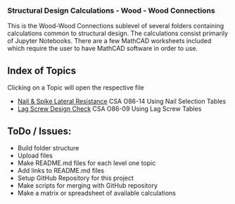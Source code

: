 ### Structural Design Calculations - Wood - Wood Connections
This is the Wood-Wood Connections sublevel of several folders containing calculations common to structural design. The calculations consist primarily of Jupyter Notebooks. There are a few MathCAD worksheets included which require the user to have MathCAD software in order to use.

## Index of Topics
Clicking on a Topic will open the respective file

- [Nail & Spike Lateral Resistance](./Nail_and_Spike_Lateral_Resistance.ipynb) CSA O86-14 Using Nail Selection Tables
- [Lag Screw Design Check](./Lag_Screw_Design_Check.ipynb) CSA O86-09 Using Lag Screw Tables

## ToDo / Issues:
- Build folder structure
- Upload files
- Make README.md files for each level one topic
- Add links to README.md files
- Setup GitHub Repository for this project
- Make scripts for merging with GitHub repository
- Make a matrix or spreadsheet of available calculations